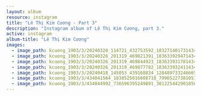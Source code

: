 ```yaml
---
layout: album
resource: instagram
title: "Lê Thị Kim Cương - Part 3"
description: "Instagram album of Lê Thị Kim Cương, part 3."
active: instagram
album-title: "Lê Thị Kim Cương"
images:
  - image_path: kcuong_1903/3/20240320_114721_432753592_18327140173143480_4795495588642294819_n.jpg
  - image_path: kcuong_1903/3/20240326_201319_469821391_18363392947143480_6247043051315626982_n.jpg
  - image_path: kcuong_1903/3/20240326_201319_469844923_18363393178143480_4320135578988829922_n.jpg
  - image_path: kcuong_1903/3/20240326_201319_469877782_18363393241143480_6245016557578629464_n.jpg
  - image_path: kcuong_1903/3/20240418_145053_439168834_1284897332466655_7910886195285036461_n.jpg
  - image_path: kcuong_1903/3/434041564_1838525016608718_7996522738105180515_n.jpg
  - image_path: kcuong_1903/3/434044992_736596395249891_3812254429018561486_n.jpg
---
```

